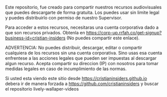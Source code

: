 Este repositorio, fue creado para compartir nuestros recursos audiovisuales que puedes descargarte de forma gratuita.
Los puedes usar sin limite legal y puedes distribuirlo con permiso de nuestro Supervisor.

Para acceder a estos recursos, necesitaras una cuenta corporativa dado a que son recursos privados.
Obtenla en https://corp-up.rrfah.co/get-signup?business-id=cristian-insiders (No puedes compartir este enlace).

ADVERTENCIA: No puedes distribuir, descargar, editar o compartir cualquiera de los recursos sin una cuenta corporativa.
Sino usas esa cuenta enfrentese a las acciones legales que pueden ser impuestas al descargar algun recurso.
Acepta compartir su direccion (IP) con nosotros para tomar medidas legales en caso de incumplimiento de las normas.

Si usted esta viendo este sitio desde https://cristianinsiders.github.io debera ir de manera forzada a https://github.com/cristianinsiders y buscar el repositorio lively-wallaper-videos
